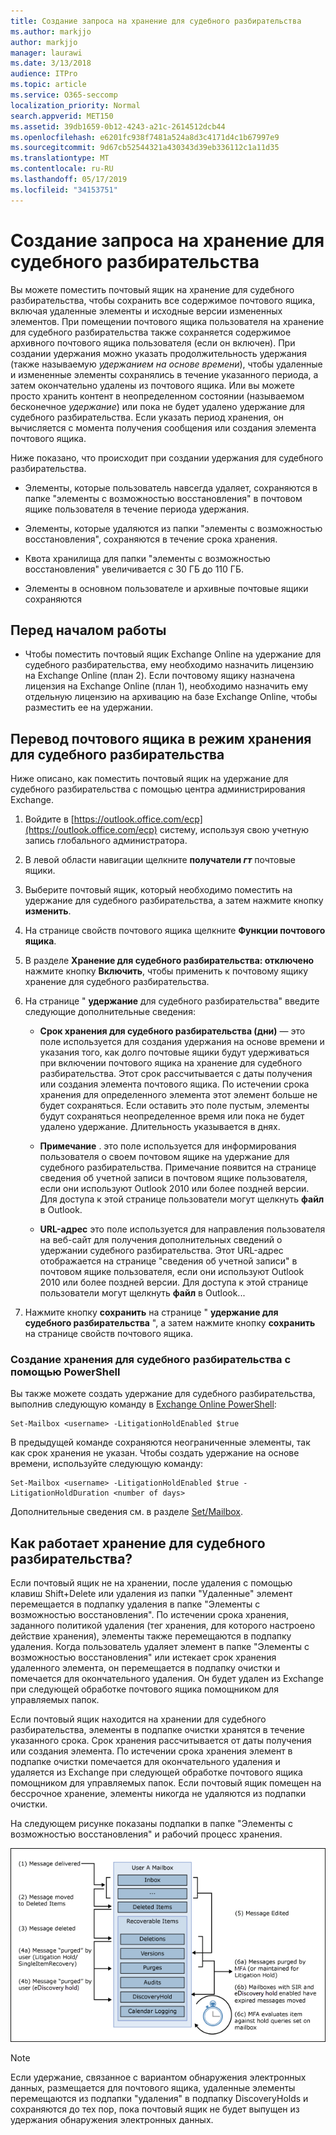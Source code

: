 ```yaml
---
title: Создание запроса на хранение для судебного разбирательства
ms.author: markjjo
author: markjjo
manager: laurawi
ms.date: 3/13/2018
audience: ITPro
ms.topic: article
ms.service: O365-seccomp
localization_priority: Normal
search.appverid: MET150
ms.assetid: 39db1659-0b12-4243-a21c-2614512dcb44
ms.openlocfilehash: e6201fc938f7481a524a8d3c4171d4c1b67997e9
ms.sourcegitcommit: 9d67cb52544321a430343d39eb336112c1a11d35
ms.translationtype: MT
ms.contentlocale: ru-RU
ms.lasthandoff: 05/17/2019
ms.locfileid: "34153751"
---
```

# <a name="create-a-litigation-hold"></a>Создание запроса на хранение для судебного разбирательства

Вы можете поместить почтовый ящик на хранение для судебного разбирательства, чтобы сохранить все содержимое почтового ящика, включая удаленные элементы и исходные версии измененных элементов. При помещении почтового ящика пользователя на хранение для судебного разбирательства также сохраняется содержимое архивного почтового ящика пользователя (если он включен). При создании удержания можно указать продолжительность удержания (также называемую *удержанием на основе времени*), чтобы удаленные и измененные элементы сохранялись в течение указанного периода, а затем окончательно удалены из почтового ящика. Или вы можете просто хранить контент в неопределенном состоянии (называемом бесконечное *удержание*) или пока не будет удалено удержание для судебного разбирательства. Если указать период хранения, он вычисляется с момента получения сообщения или создания элемента почтового ящика. 
  
Ниже показано, что происходит при создании удержания для судебного разбирательства.
  
- Элементы, которые пользователь навсегда удаляет, сохраняются в папке "элементы с возможностью восстановления" в почтовом ящике пользователя в течение периода удержания.
    
- Элементы, которые удаляются из папки "элементы с возможностью восстановления", сохраняются в течение срока хранения.
    
- Квота хранилища для папки "элементы с возможностью восстановления" увеличивается с 30 ГБ до 110 ГБ.
    
- Элементы в основном пользователе и архивные почтовые ящики сохраняются
    
## <a name="before-you-begin"></a>Перед началом работы

- Чтобы поместить почтовый ящик Exchange Online на удержание для судебного разбирательства, ему необходимо назначить лицензию на Exchange Online (план 2). Если почтовому ящику назначена лицензия на Exchange Online (план 1), необходимо назначить ему отдельную лицензию на архивацию на базе Exchange Online, чтобы разместить ее на удержании.
    

## <a name="place-a-mailbox-on-litigation-hold"></a>Перевод почтового ящика в режим хранения для судебного разбирательства

Ниже описано, как поместить почтовый ящик на удержание для судебного разбирательства с помощью центра администрирования Exchange.

1. Войдите в [https://outlook.office.com/ecp](https://outlook.office.com/ecp) систему, используя свою учетную запись глобального администратора.

2. В левой области навигации щелкните **получатели _гт_** почтовые ящики.

3. Выберите почтовый ящик, который необходимо поместить на удержание для судебного разбирательства, а затем нажмите кнопку **изменить**.

4. На странице свойств почтового ящика щелкните **Функции почтового ящика**.
    
5. В разделе **Хранение для судебного разбирательства: отключено** нажмите кнопку **Включить**, чтобы применить к почтовому ящику хранение для судебного разбирательства.
    
6. На странице " **удержание** для судебного разбирательства" введите следующие дополнительные сведения: 
    
    - **Срок хранения для судебного разбирательства (дни)** — это поле используется для создания удержания на основе времени и указания того, как долго почтовые ящики будут удерживаться при включении почтового ящика на хранение для судебного разбирательства. Этот срок рассчитывается с даты получения или создания элемента почтового ящика. По истечении срока хранения для определенного элемента этот элемент больше не будет сохраняться. Если оставить это поле пустым, элементы будут сохраняться неопределенное время или пока не будет удалено удержание. Длительность указывается в днях.
    
    - **Примечание** . это поле используется для информирования пользователя о своем почтовом ящике на удержание для судебного разбирательства. Примечание появится на странице сведения об учетной записи в почтовом ящике пользователя, если они используют Outlook 2010 или более поздней версии. Для доступа к этой странице пользователи могут щелкнуть **файл** в Outlook.
    
    - **URL-адрес** это поле используется для направления пользователя на веб-сайт для получения дополнительных сведений о удержании судебного разбирательства. Этот URL-адрес отображается на странице "сведения об учетной записи" в почтовом ящике пользователя, если они используют Outlook 2010 или более поздней версии. Для доступа к этой странице пользователи могут щелкнуть **файл** в Outlook...

7. Нажмите кнопку **сохранить** на странице " **удержание для судебного разбирательства** ", а затем нажмите кнопку **сохранить** на странице свойств почтового ящика.

### <a name="create-a-litigation-hold-using-powershell"></a>Создание хранения для судебного разбирательства с помощью PowerShell

Вы также можете создать удержание для судебного разбирательства, выполнив следующую команду в [Exchange Online PowerShell](https://docs.microsoft.com/powershell/exchange/exchange-online/connect-to-exchange-online-powershell/connect-to-exchange-online-powershell):

```
Set-Mailbox <username> -LitigationHoldEnabled $true
```

В предыдущей команде сохраняются неограниченные элементы, так как срок хранения не указан. Чтобы создать удержание на основе времени, используйте следующую команду:

```
Set-Mailbox <username> -LitigationHoldEnabled $true -LitigationHoldDuration <number of days>
```

Дополнительные сведения см. в разделе [Set/Mailbox](https://docs.microsoft.com/en-us/powershell/module/exchange/mailboxes/set-mailbox).

## <a name="how-does-litigation-hold-work"></a>Как работает хранение для судебного разбирательства?

Если почтовый ящик не на хранении, после удаления с помощью клавиш Shift+Delete или удаления из папки "Удаленные" элемент перемещается в подпапку удаления в папке "Элементы с возможностью восстановления". По истечении срока хранения, заданного политикой удаления (тег хранения, для которого настроено действие хранения), элементы также перемещаются в подпапку удаления. Когда пользователь удаляет элемент в папке "Элементы с возможностью восстановления" или истекает срок хранения удаленного элемента, он перемещается в подпапку очистки и помечается для окончательного удаления. Он будет удален из Exchange при следующей обработке почтового ящика помощником для управляемых папок.

Если почтовый ящик находится на хранении для судебного разбирательства, элементы в подпапке очистки хранятся в течение указанного срока. Срок хранения рассчитывается от даты получения или создания элемента. По истечении срока хранения элемент в подпапке очистки помечается для окончательного удаления и удаляется из Exchange при следующей обработке почтового ящика помощником для управляемых папок. Если почтовый ящик помещен на бессрочное хранение, элементы никогда не удаляются из подпапки очистки.

На следующем рисунке показаны подпапки в папке "Элементы с возможностью восстановления" и рабочий процесс хранения.

![Жизненный цикл хранения для судебного разбирательства](media/LitigationHoldLifeCycle.png)

> [!NOTE]
> Если удержание, связанное с вариантом обнаружения электронных данных, размещается для почтового ящика, удаленные элементы перемещаются из подпапки "удаления" в подпапку DiscoveryHolds и сохраняются до тех пор, пока почтовый ящик не будет выпущен из удержания обнаружения электронных данных.
  